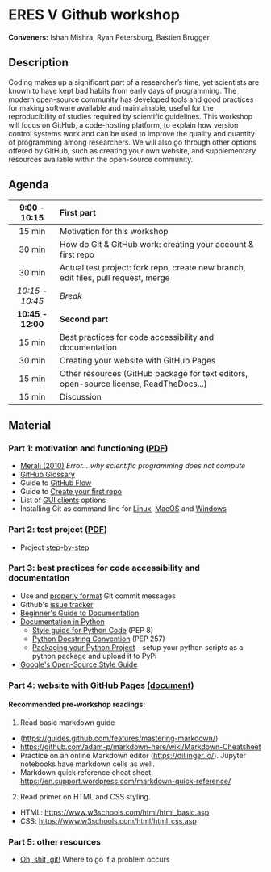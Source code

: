 # ERES V Github workshop

**Conveners:**
Ishan Mishra,
Ryan Petersburg,
Bastien Brugger

## Description

Coding makes up a significant part of a researcher’s time, yet scientists are known to have kept bad habits from early days of programming. The modern open-source community has developed tools and good practices for making software available and maintainable, useful for the reproducibility of studies required by scientific guidelines. This workshop will focus on GitHub, a code-hosting platform, to explain how version control systems work and can be used to improve the quality and quantity of programming among researchers. We will also go through other options offered by GitHub, such as creating your own website, and supplementary resources available within the open-source community.

## Agenda

| **9:00 - 10:15** | **First part** |
|:----------------:|:---------------|
| 15 min | Motivation for this workshop |
| 30 min | How do Git & GitHub work: creating your account & first repo |
| 30 min | Actual test project: fork repo, create new branch, edit files, pull request, merge |
| _10:15 - 10:45_ | _Break_ |
| **10:45 - 12:00** | **Second part** |
| 15 min | Best practices for code accessibility and documentation |
| 30 min | Creating your website with GitHub Pages |
| 15 min | Other resources (GitHub package for text editors, open-source license, ReadTheDocs...) |
| 15 min | Discussion |

## Material

### Part 1: motivation and functioning ([PDF](https://github.com/BastienBrugger/ERESV-github/blob/master/Part_1.pdf))

* [Merali (2010)](https://www.nature.com/news/2010/101013/full/467775a.html) *Error… why scientific programming does not compute*
* [GitHub Glossary](https://help.github.com/en/articles/github-glossary)
* Guide to [GitHub Flow](https://guides.github.com/introduction/flow/)
* Guide to [Create your first repo](https://guides.github.com/activities/hello-world/)
* List of [GUI clients](https://git-scm.com/downloads/guis/) options
* Installing Git as command line for [Linux](https://git-scm.com/download/linux), [MacOS](https://git-scm.com/download/mac) and [Windows](https://git-scm.com/download/win)

### Part 2: test project ([PDF](Part_2.pdf))

* Project [step-by-step](git-test-project.md)

### Part 3: best practices for code accessibility and documentation

* Use and [properly format](https://chris.beams.io/posts/git-commit/) Git commit messages
* Github's [issue tracker](https://guides.github.com/features/issues/)
* [Beginner's Guide to Documentation](https://www.writethedocs.org/guide/writing/beginners-guide-to-docs/)
* [Documentation in Python](https://realpython.com/documenting-python-code/)
  * [Style guide for Python Code](https://www.python.org/dev/peps/pep-0008/) (PEP 8)
  * [Python Docstring Convention](https://www.python.org/dev/peps/pep-0257/) (PEP 257)
  * [Packaging your Python Project](https://the-hitchhikers-guide-to-packaging.readthedocs.io/en/latest/) - setup your python scripts as a python package and upload it to PyPi
* [Google's Open-Source Style Guide](https://github.com/google/styleguide)

### Part 4: website with GitHub Pages [(document)](https://github.com/BastienBrugger/ERESV-github/blob/master/create-your-website.md)

#### Recommended pre-workshop readings:

1. Read basic markdown guide 
  - (https://guides.github.com/features/mastering-markdown/)
  - https://github.com/adam-p/markdown-here/wiki/Markdown-Cheatsheet
  - Practice on an online Markdown editor (https://dillinger.io/). Jupyter notebooks have markdown cells as well. 
  - Markdown quick reference cheat sheet: https://en.support.wordpress.com/markdown-quick-reference/
2. Read primer on HTML and CSS styling. 
  - HTML: https://www.w3schools.com/html/html_basic.asp
  - CSS: https://www.w3schools.com/html/html_css.asp

### Part 5: other resources

* [Oh, shit, git!](http://ohshitgit.com) Where to go if a problem occurs
